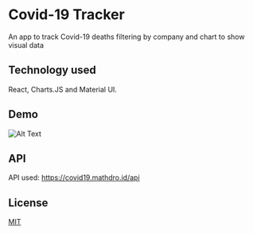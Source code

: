 # Covid-19 Tracker
An app to track Covid-19 deaths filtering by company and chart to show visual data

## Technology used
React, Charts.JS and Material UI.

## Demo
![Alt Text](https://media0.giphy.com/media/UAAAIWezaoCR5x54rg/giphy.gif?cid=790b7611c7ad9f2a1df5964cffaabee94a45dcdb36a1f62d&rid=giphy.gif&ct=g)

## API
API used: https://covid19.mathdro.id/api

## License
[MIT](https://choosealicense.com/licenses/mit/)
